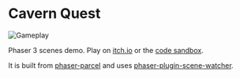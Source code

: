 Cavern Quest
============

![Gameplay](./cover.png)

Phaser 3 scenes demo. Play on [itch.io][4] or the [code sandbox][3].

It is built from [phaser-parcel][1] and uses [phaser-plugin-scene-watcher][2].

[1]: https://github.com/samme/phaser-parcel
[2]: https://github.com/samme/phaser-plugin-scene-watcher
[3]: https://codesandbox.io/s/github/samme/cavern-quest
[4]: https://samme.itch.io/cavern-quest "Cavern Quest"

